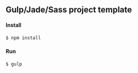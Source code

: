 ## Gulp/Jade/Sass project template

#### Install
```sh
$ npm install
```

#### Run
```sh
$ gulp
```

